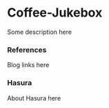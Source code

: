 # Coffee-Jukebox

Some description here

### **References**

Blog links here

### **Hasura**

About Hasura here
